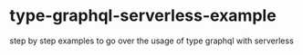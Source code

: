# type-graphql-serverless-example
step by step examples to go over the usage of type graphql with serverless
